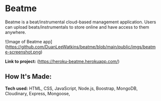 # Beatme

Beatme is a beat/instrumental cloud-based management application. Users can upload
beats/instrumentals to store online and have access to them anywhere.

![Image of Beatme app] (https://github.com/DuanLeeWatkins/beatme/blob/main/public/imgs/beatme-screenshot.png)

**Link to project:** (https://heroku-beatme.herokuapp.com/)

## How It's Made:

**Tech used:** HTML, CSS, JavaScript, Node.js, Boostrap, MongoDB, Cloudinary, Express, Mongoose,
